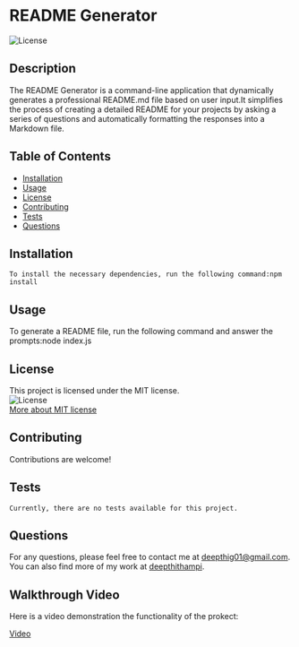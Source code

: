 # README Generator
![License](https://img.shields.io/badge/License-MIT-blue)
    
## Description
The README Generator is a command-line application that dynamically generates a professional README.md file based on user input.It simplifies the process of creating a detailed README for your projects by asking a series of questions and automatically formatting the responses into a Markdown file.
    
## Table of Contents
- [Installation](#installation)
- [Usage](#usage)
- [License](#license)
- [Contributing](#contributing)
- [Tests](#tests)
- [Questions](#questions)
    
## Installation
```
To install the necessary dependencies, run the following command:npm install 
```
   
## Usage
To generate a README file, run the following command and answer the prompts:node index.js
    

## License
This project is licensed under the MIT license.  
![License](https://img.shields.io/badge/License-MIT-blue)  
[More about MIT license](https://choosealicense.com/licenses/mit/)
    
    
## Contributing
Contributions are welcome!
    
## Tests
```
Currently, there are no tests available for this project.
```
    
## Questions
For any questions, please feel free to contact me at deepthig01@gmail.com. 
You can also find more of my work at [deepthithampi](https://github.com/deepthithampi).

## Walkthrough Video

Here is a video demonstration the functionality of the prokect:

[Video](https://app.screencastify.com/v3/watch/sGINy0ctCCSWbKk0aM4m)

